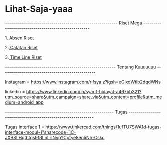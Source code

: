 # Lihat-Saja-yaaa
-------------------------------------------------------- Riset Mega --------------------------------------------------- 

1.[ Absen Riset ](https://docs.google.com/spreadsheets/d/1l70ok0B2XNMvhWTFHUhyFZn7_CtpoKTxFK0zGt5SoJw/edit?usp=sharing)

2.[ Catatan Riset ](https://docs.google.com/document/d/1AyZK2kJuTmKLEvgLFwLivA_flxdzs1AJGhmoEoTzWGs/edit?usp=sharing)

3.[ Time Line Riset ](https://docs.google.com/spreadsheets/d/12Ew3w1-qyNLpZ9-nY459E9lD6fOVvhagILpOiDn6LPU/edit?usp=sharing)



------------------------------------------------------- Tentang Kuuuuuuu -----------------------------------------------

Instagram = https://www.instagram.com/rifsya.z?igsh=eGlxdWtlb2dqdWNs

linkedin  = https://www.linkedin.com/in/syarif-hidayat-a467bb321?utm_source=share&utm_campaign=share_via&utm_content=profile&utm_medium=android_app



------------------------------------------------------ Tugas ------------------------------------------------------------

Tugas interface 1 = 
https://www.tinkercad.com/things/1ufTU7SWA1d-tugas-interface-modul-1?sharecode=1C-JXBSLHqthtqs9fRLnLrINvpYCpfye8en5Nh-Cskc
